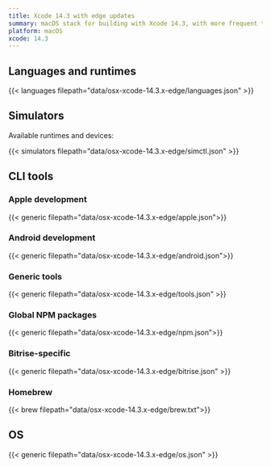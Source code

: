 ```yaml
---
title: Xcode 14.3 with edge updates
summary: macOS stack for building with Xcode 14.3, with more frequent tool updates than the normal Xcode 14.3 stack
platform: macOS
xcode: 14.3
---
```


## Languages and runtimes

{{< languages filepath="data/osx-xcode-14.3.x-edge/languages.json" >}}

## Simulators

Available runtimes and devices:

{{< simulators filepath="data/osx-xcode-14.3.x-edge/simctl.json" >}}

## CLI tools

### Apple development

{{< generic filepath="data/osx-xcode-14.3.x-edge/apple.json">}}

### Android development

{{< generic filepath="data/osx-xcode-14.3.x-edge/android.json">}}

### Generic tools

{{< generic filepath="data/osx-xcode-14.3.x-edge/tools.json" >}}

### Global NPM packages

{{< generic filepath="data/osx-xcode-14.3.x-edge/npm.json">}}

### Bitrise-specific

{{< generic filepath="data/osx-xcode-14.3.x-edge/bitrise.json" >}}

### Homebrew

{{< brew filepath="data/osx-xcode-14.3.x-edge/brew.txt">}}

## OS

{{< generic filepath="data/osx-xcode-14.3.x-edge/os.json" >}}
